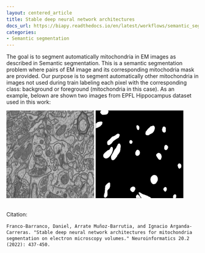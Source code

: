 ```yaml
---
layout: centered_article
title: Stable deep neural network architectures
docs_url: https://biapy.readthedocs.io/en/latest/workflows/semantic_segmentation.html
categories:
- Semantic segmentation
---
```


The goal is to segment automatically mitochondria in EM images as described in Semantic segmentation. This is a semantic segmentation problem where pairs of EM image and its corresponding mitochodria mask are provided. Our purpose is to segment automatically other mitochondria in images not used during train labeling each pixel with the corresponding class: background or foreground (mitochondria in this case). As an example, belown are shown two images from EPFL Hippocampus dataset used in this work:

<div class="row">
    <img height="230" width="230" src="../assets/images/tutorials/lucchi_test_0.jpg" alt="Lucchi dataset raw image">
    <img height="230" width="230"  src="../assets/images/tutorials/lucchi_test_0_gt.jpg" alt="Lucchi dataset GT image">
</div>
<br>

Citation:

```
Franco-Barranco, Daniel, Arrate Muñoz-Barrutia, and Ignacio Arganda-Carreras. "Stable deep neural network architectures for mitochondria segmentation on electron microscopy volumes." Neuroinformatics 20.2 (2022): 437-450.
```